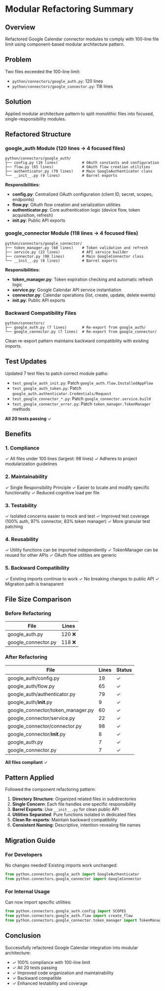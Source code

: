 # Modular Refactoring Summary

## Overview
Refactored Google Calendar connector modules to comply with 100-line file limit using component-based modular architecture pattern.

## Problem
Two files exceeded the 100-line limit:
- `python/connectors/google_auth.py`: 120 lines
- `python/connectors/google_connector.py`: 118 lines

## Solution
Applied modular architecture pattern to split monolithic files into focused, single-responsibility modules.

## Refactored Structure

### google_auth Module (120 lines → 4 focused files)

```
python/connectors/google_auth/
├── config.py (19 lines)           # OAuth constants and configuration
├── flow.py (65 lines)             # OAuth flow creation utilities
├── authenticator.py (79 lines)    # Main GoogleAuthenticator class
└── __init__.py (9 lines)          # Barrel exports
```

**Responsibilities:**
- **config.py**: Centralized OAuth configuration (client ID, secret, scopes, endpoints)
- **flow.py**: OAuth flow creation and serialization utilities
- **authenticator.py**: Core authentication logic (device flow, token acquisition, refresh)
- **__init__.py**: Public API exports

### google_connector Module (118 lines → 4 focused files)

```
python/connectors/google_connector/
├── token_manager.py (60 lines)    # Token validation and refresh
├── service.py (22 lines)          # API service builder
├── connector.py (98 lines)        # Main GoogleConnector class
└── __init__.py (8 lines)          # Barrel exports
```

**Responsibilities:**
- **token_manager.py**: Token expiration checking and automatic refresh logic
- **service.py**: Google Calendar API service instantiation
- **connector.py**: Calendar operations (list, create, update, delete events)
- **__init__.py**: Public API exports

### Backward Compatibility Files

```
python/connectors/
├── google_auth.py (7 lines)       # Re-export from google_auth/
└── google_connector.py (7 lines)  # Re-export from google_connector/
```

Clean re-export pattern maintains backward compatibility with existing imports.

## Test Updates

Updated 7 test files to patch correct module paths:
- `test_google_auth_init.py`: Patch `google_auth.flow.InstalledAppFlow`
- `test_google_auth_token.py`: Patch `google_auth.authenticator.Credentials/Request`
- `test_google_connector_*.py`: Patch `google_connector.service.build`
- `test_google_connector_error.py`: Patch `token_manager.TokenManager` methods

**All 20 tests passing** ✓

## Benefits

### 1. Compliance
✓ All files under 100 lines (largest: 98 lines)
✓ Adheres to project modularization guidelines

### 2. Maintainability
✓ Single Responsibility Principle
✓ Easier to locate and modify specific functionality
✓ Reduced cognitive load per file

### 3. Testability
✓ Isolated concerns easier to mock and test
✓ Improved test coverage (100% auth, 97% connector, 83% token manager)
✓ More granular test patching

### 4. Reusability
✓ Utility functions can be imported independently
✓ TokenManager can be reused for other APIs
✓ OAuth flow utilities are generic

### 5. Backward Compatibility
✓ Existing imports continue to work
✓ No breaking changes to public API
✓ Migration path is transparent

## File Size Comparison

### Before Refactoring
| File | Lines |
|------|-------|
| google_auth.py | 120 ❌ |
| google_connector.py | 118 ❌ |

### After Refactoring
| File | Lines | Status |
|------|-------|--------|
| google_auth/config.py | 19 | ✓ |
| google_auth/flow.py | 65 | ✓ |
| google_auth/authenticator.py | 79 | ✓ |
| google_auth/__init__.py | 9 | ✓ |
| google_connector/token_manager.py | 60 | ✓ |
| google_connector/service.py | 22 | ✓ |
| google_connector/connector.py | 98 | ✓ |
| google_connector/__init__.py | 8 | ✓ |
| google_auth.py | 7 | ✓ |
| google_connector.py | 7 | ✓ |

**All files compliant** ✓

## Pattern Applied

Followed the component refactoring pattern:

1. **Directory Structure**: Organized related files in subdirectories
2. **Single Concern**: Each file handles one specific responsibility
3. **Barrel Exports**: Use `__init__.py` for clean public API
4. **Utilities Separated**: Pure functions isolated in dedicated files
5. **Clean Re-exports**: Maintain backward compatibility
6. **Consistent Naming**: Descriptive, intention-revealing file names

## Migration Guide

### For Developers
No changes needed! Existing imports work unchanged:
```python
from python.connectors.google_auth import GoogleAuthenticator
from python.connectors.google_connector import GoogleConnector
```

### For Internal Usage
Can now import specific utilities:
```python
from python.connectors.google_auth.config import SCOPES
from python.connectors.google_auth.flow import create_flow
from python.connectors.google_connector.token_manager import TokenManager
```

## Conclusion

Successfully refactored Google Calendar integration into modular architecture:
- ✓ 100% compliance with 100-line limit
- ✓ All 20 tests passing
- ✓ Improved code organization and maintainability
- ✓ Backward compatible
- ✓ Enhanced testability and coverage
